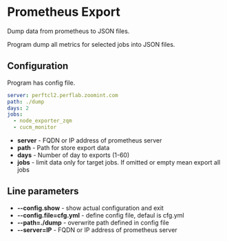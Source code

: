 # Prometheus Export
Dump data from prometheus to JSON files.

Program dump all metrics for selected jobs into JSON files.

## Configuration

Program has config file.
```yaml
server: perftcl2.perflab.zoomint.com
path: ./dump
days: 2
jobs:
  - node_exporter_zqm
  - cucm_monitor
``` 

- **server** - FQDN or IP address of prometheus server
- **path** - Path for store export data
- **days** - Number of day to exports (1-60)
- **jobs** - limit data only for target jobs. If omitted or empty mean export all jobs

## Line parameters
- **--config.show** - show actual configuration and exit
- **--config.file=cfg.yml** - define config file, defaul is cfg.yml
- **--path=./dump** - overwrite path defined in  config file
- **--server=IP** - FQDN or IP address of prometheus server
